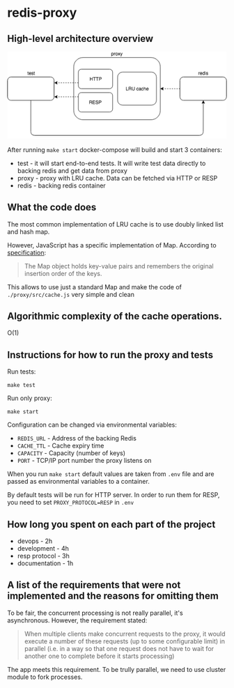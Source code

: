 # redis-proxy

## High-level architecture overview

![alt text](architecture-overview.png?raw=true "Architecture overview")

After running `make start` docker-compose will build and start 3 containers:
- test - it will start end-to-end tests. It will write test data directly to backing redis and get data from proxy
- proxy - proxy with LRU cache. Data can be fetched via HTTP or RESP 
- redis - backing redis container

## What the code does

The most common implementation of LRU cache is to use doubly linked list and hash map. 

However, JavaScript has a specific implementation of Map. According to [specification](#https://developer.mozilla.org/en-US/docs/Web/JavaScript/Reference/Global_Objects/Map):
> The Map object holds key-value pairs and remembers the original insertion order of the keys.

This allows to use just a standard Map and make the code of `./proxy/src/cache.js` very simple and clean

## Algorithmic complexity of the cache operations. 
 O(1)

## Instructions for how to run the proxy and tests

Run tests:
```
make test
```

Run only proxy:
```
make start
```

Configuration can be changed via environmental variables:

- `REDIS_URL` - Address of the backing Redis
- `CACHE_TTL` - Cache expiry time
- `CAPACITY` - Capacity (number of keys)
- `PORT` - TCP/IP port number the proxy listens on

When you run `make start` default values are taken from `.env` file and are passed as environmental variables to a container.

By default tests will be run for HTTP server. In order to run them for RESP, you need to set `PROXY_PROTOCOL=RESP` in `.env`

## How long you spent on each part of the project

- devops - 2h
- development - 4h
- resp protocol - 3h
- documentation - 1h

## A list of the requirements that were not implemented and the reasons for omitting them

To be fair, the concurrent processing is not really parallel, it's asynchronous. However, the requirement stated:
>When multiple clients make concurrent requests to the proxy, it would execute a number of these requests (up to some configurable limit) in parallel (i.e. in a way so that one request does not have to wait for another one to complete before it starts processing)

The app meets this requirement. To be trully parallel, we need to use cluster module to fork processes.
